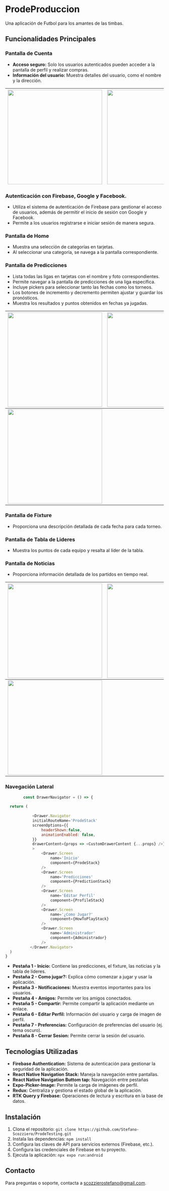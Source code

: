 # ProdeProduccion

Una aplicación de Futbol para los amantes de las timbas.

## Funcionalidades Principales

### Pantalla de Cuenta

- **Acceso seguro:** Solo los usuarios autenticados pueden acceder a la pantalla de perfil y realizar compras.
- **Información del usuario:** Muestra detalles del usuario, como el nombre y la dirección.

| <img src="https://firebasestorage.googleapis.com/v0/b/prodesco-6910f.appspot.com/o/images%2FLogin.png?alt=media&token=f30a26d6-922d-4425-940d-c71baaa261b5" width="300" /> | <img src="https://firebasestorage.googleapis.com/v0/b/prodesco-6910f.appspot.com/o/images%2FRegister.png?alt=media&token=1a38d010-6ac5-448b-8b3a-8ab5c52acf5f" width="300" /> |
|---|---|

### Autenticación con Firebase, Google y Facebook.

- Utiliza el sistema de autenticación de Firebase para gestionar el acceso de usuarios, además de permitir el inicio de sesión con Google y Facebook.
- Permite a los usuarios registrarse e iniciar sesión de manera segura.

### Pantalla de Home

- Muestra una selección de categorías en tarjetas.
- Al seleccionar una categoría, se navega a la pantalla correspondiente.

### Pantalla de Predicciones

- Lista todas las ligas en tarjetas con el nombre y foto correspondientes.
- Permite navegar a la pantalla de predicciones de una liga específica.
- Incluye pickers para seleccionar tanto las fechas como los torneos.
- Los botones de incremento y decremento permiten ajustar y guardar los pronósticos.
- Muestra los resultados y puntos obtenidos en fechas ya jugadas.

| <img src="https://firebasestorage.googleapis.com/v0/b/prodesco-6910f.appspot.com/o/images%2FPredicts.png?alt=media&token=af6eb701-a4f3-4621-8758-65fbb725c669" width="300" /> | <img src="https://firebasestorage.googleapis.com/v0/b/prodesco-6910f.appspot.com/o/images%2FPredicts-Date-Old.png?alt=media&token=122baac0-c62e-4343-a739-7ba6a4f11fa1" width="300" /> | 
|---|---| 
| <img src="https://firebasestorage.googleapis.com/v0/b/prodesco-6910f.appspot.com/o/images%2FFixture.png?alt=media&token=ba31cccd-0384-44fd-98ff-cb107d888422" width="300" /> |


### Pantalla de Fixture

- Proporciona una descripción detallada de cada fecha para cada torneo.

### Pantalla de Tabla de Lideres

- Muestra los puntos de cada equipo y resalta al líder de la tabla.

### Pantalla de Noticias

- Proporciona información detallada de los partidos en tiempo real.

| <img src="https://firebasestorage.googleapis.com/v0/b/prodesco-6910f.appspot.com/o/images%2FDrawer.png?alt=media&token=6d53aec2-de8b-453e-9463-233fbd2e8933" width="300" /> | <img src="https://firebasestorage.googleapis.com/v0/b/prodesco-6910f.appspot.com/o/images%2FForgotYourPass.png?alt=media&token=5e908c50-465f-4023-9bf5-f8fe1c88f677" width="300" /> | 
|---|---| 
| <img src="https://firebasestorage.googleapis.com/v0/b/prodesco-6910f.appspot.com/o/images%2Fprofile.png?alt=media&token=19c381fd-da41-4236-887b-e523b6ffae2d" width="300" /> |



### Navegación Lateral

```Javascript
        const DrawerNavigator = () => {
    
  return (
    
            <Drawer.Navigator
            initialRouteName='ProdeStack'
            screenOptions={{
                headerShown:false,
                animationEnabled: false,
            }}
            drawerContent={props => <CustomDrawerContent {...props} />}
            >
                <Drawer.Screen
                    name='Inicio'
                    component={ProdeStack}
                />
                <Drawer.Screen
                    name='Predicciones'
                    component={PredictionStack}
                />
                <Drawer.Screen 
                    name='Editar Perfil' 
                    component={ProfileStack}
                />
                <Drawer.Screen 
                    name='¿Como Jugar?' 
                    component={HowToPlayStack}
                />
                <Drawer.Screen 
                    name='Administrador' 
                    component={Administrador}
                />
           </Drawer.Navigator>
  )
}

```

- **Pestaña 1 - Inicio:** Contiene las predicciones, el fixture, las noticias y la tabla de líderes.
- **Pestaña 2 - Como jugar?:** Explica cómo comenzar a jugar y usar la aplicación.
- **Pestaña 3 - Notificaciones:** Muestra eventos importantes para los usuarios.
- **Pestaña 4 - Amigos:** Permite ver los amigos conectados.
- **Pestaña 5 - Compartir:** Permite compartir la aplicación mediante un enlace.
- **Pestaña 6 - Editar Perfil:** Información del usuario y carga de imagen de perfil.
- **Pestaña 7 - Preferencias:** Configuración de preferencias del usuario (ej. tema oscuro).
- **Pestaña 8 - Cerrar Sesion:** Permite cerrar la sesión del usuario.

## Tecnologías Utilizadas

- **Firebase Authentication:** Sistema de autenticación para gestionar la seguridad de la aplicación.
- **React Native Navigation Stack:** Maneja la navegación entre pantallas.
- **React Native Navigation Buttom tap:** Navegación entre pestañas
- **Expo-Picker-Image:** Permite la carga de imágenes de perfil.
- **Redux:** Centraliza y gestiona el estado global de la aplicación.
- **RTK Query y Firebase:** Operaciones de lectura y escritura en la base de datos.

## Instalación

1. Clona el repositorio: `git clone https://github.com/Stefano-Scozziero/ProdeTesting.git`
2. Instala las dependencias: `npm install`
3. Configura las claves de API para servicios externos (Firebase, etc.).
4. Configura las credenciales de Firebase en tu proyecto.
5. Ejecuta la aplicación: `npx expo run:android`

## Contacto

Para preguntas o soporte, contacta a scozzierostefano@gmail.com.